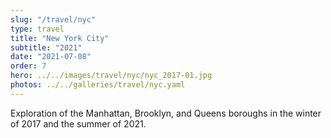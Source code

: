 ```yaml
---
slug: "/travel/nyc"
type: travel
title: "New York City"
subtitle: "2021"
date: "2021-07-08"
order: 7
hero: ../../images/travel/nyc/nyc_2017-01.jpg
photos: ../../galleries/travel/nyc.yaml
---
```


Exploration of the Manhattan, Brooklyn, and Queens boroughs in the winter of 2017 and the summer of 2021.